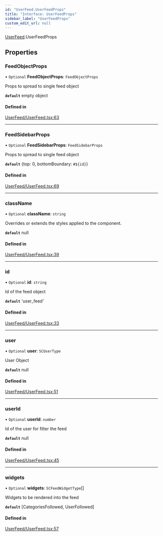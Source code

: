 ```yaml
---
id: "UserFeed.UserFeedProps"
title: "Interface: UserFeedProps"
sidebar_label: "UserFeedProps"
custom_edit_url: null
---
```


[UserFeed](../modules/UserFeed.md).UserFeedProps

## Properties

### FeedObjectProps

• `Optional` **FeedObjectProps**: `FeedObjectProps`

Props to spread to single feed object

**`default`** empty object

#### Defined in

[UserFeed/UserFeed.tsx:63](https://github.com/selfcommunity/community-ui/blob/f8d581a/packages/sc-templates/src/components/UserFeed/UserFeed.tsx#L63)

___

### FeedSidebarProps

• `Optional` **FeedSidebarProps**: `FeedSidebarProps`

Props to spread to single feed object

**`default`** {top: 0, bottomBoundary: `#${id}`}

#### Defined in

[UserFeed/UserFeed.tsx:69](https://github.com/selfcommunity/community-ui/blob/f8d581a/packages/sc-templates/src/components/UserFeed/UserFeed.tsx#L69)

___

### className

• `Optional` **className**: `string`

Overrides or extends the styles applied to the component.

**`default`** null

#### Defined in

[UserFeed/UserFeed.tsx:39](https://github.com/selfcommunity/community-ui/blob/f8d581a/packages/sc-templates/src/components/UserFeed/UserFeed.tsx#L39)

___

### id

• `Optional` **id**: `string`

Id of the feed object

**`default`** 'user_feed'

#### Defined in

[UserFeed/UserFeed.tsx:33](https://github.com/selfcommunity/community-ui/blob/f8d581a/packages/sc-templates/src/components/UserFeed/UserFeed.tsx#L33)

___

### user

• `Optional` **user**: `SCUserType`

User Object

**`default`** null

#### Defined in

[UserFeed/UserFeed.tsx:51](https://github.com/selfcommunity/community-ui/blob/f8d581a/packages/sc-templates/src/components/UserFeed/UserFeed.tsx#L51)

___

### userId

• `Optional` **userId**: `number`

Id of the user for filter the feed

**`default`** null

#### Defined in

[UserFeed/UserFeed.tsx:45](https://github.com/selfcommunity/community-ui/blob/f8d581a/packages/sc-templates/src/components/UserFeed/UserFeed.tsx#L45)

___

### widgets

• `Optional` **widgets**: `SCFeedWidgetType`[]

Widgets to be rendered into the feed

**`default`** [CategoriesFollowed, UserFollowed]

#### Defined in

[UserFeed/UserFeed.tsx:57](https://github.com/selfcommunity/community-ui/blob/f8d581a/packages/sc-templates/src/components/UserFeed/UserFeed.tsx#L57)

